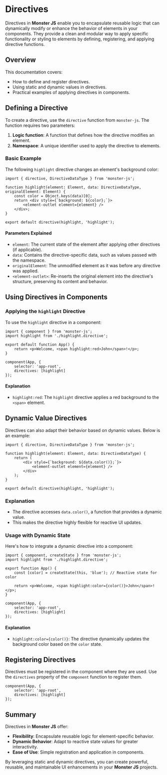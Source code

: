 # Directives

Directives in **Monster JS** enable you to encapsulate reusable logic that can dynamically modify or enhance the behavior of elements in your components. They provide a clean and modular way to apply specific functionality or styling to elements by defining, registering, and applying directive functions.

## Overview

This documentation covers:
* How to define and register directives.
* Using static and dynamic values in directives.
* Practical examples of applying directives in components.

## Defining a Directive

To create a directive, use the `directive` function from `monster-js`. The function requires two parameters:
1. **Logic function**: A function that defines how the directive modifies an element.
2. **Namespace**: A unique identifier used to apply the directive to elements.

### Basic Example

The following `highlight` directive changes an element's background color:

```tsx
import { directive, DirectiveDataType } from 'monster-js';

function highlight(element: Element, data: DirectiveDataType, originalElement: Element) {
    const color = Object.keys(data)[0];
    return <div style={`background: ${color};`}>
        <element-outlet element={element} />
    </div>;
}

export default directive(highlight, 'highlight');
```

#### Parameters Explained

* `element`: The current state of the element after applying other directives (if applicable).
* `data`: Contains the directive-specific data, such as values passed with the namespace.
* `originalElement`: The unmodified element as it was before any directive was applied.
* `<element-outlet>`: Re-inserts the original element into the directive's structure, preserving its content and behavior.

## Using Directives in Components

### Applying the `highlight` Directive

To use the `highlight` directive in a component:

```tsx
import { component } from 'monster-js';
import highlight from './highlight.directive';

export default function App() {
    return <p>Welcome, <span highlight:red>John</span>!</p>;
}

component(App, {
    selector: 'app-root',
    directives: [highlight]
});
```

#### Explanation
* `highlight:red`: The `highlight` directive applies a red background to the `<span>` element.

## Dynamic Value Directives

Directives can also adapt their behavior based on dynamic values. Below is an example:

```tsx
import { directive, DirectiveDataType } from 'monster-js';

function highlight(element: Element, data: DirectiveDataType) {
    return (
        <div style={`background: ${data.color()};`}>
            <element-outlet element={element} />
        </div>
    );
}

export default directive(highlight, 'highlight');
```

### Explanation
* The directive accesses `data.color()`, a function that provides a dynamic value.
* This makes the directive highly flexible for reactive UI updates.

### Usage with Dynamic State

Here's how to integrate a dynamic directive into a component:

```tsx
import { component, createState } from 'monster-js';
import highlight from './highlight.directive';

export function App() {
    const [color] = createState(this, 'blue'); // Reactive state for color

    return <p>Welcome, <span highlight:color={color()}>John</span>!</p>;
}

component(App, {
    selector: 'app-root',
    directives: [highlight]
});
```

#### Explanation
* `highlight:color={color()}`: The directive dynamically updates the background color based on the `color` state.

## Registering Directives

Directives must be registered in the component where they are used. Use the `directives` property of the `component` function to register them.

```tsx
component(App, {
    selector: 'app-root',
    directives: [highlight]
});
```

## Summary

Directives in **Monster JS** offer:

* **Flexibility**: Encapsulate reusable logic for element-specific behavior.
* **Dynamic Behavior**: Adapt to reactive state values for greater interactivity.
* **Ease of Use**: Simple registration and application in components.

By leveraging static and dynamic directives, you can create powerful, reusable, and maintainable UI enhancements in your **Monster JS** projects.

